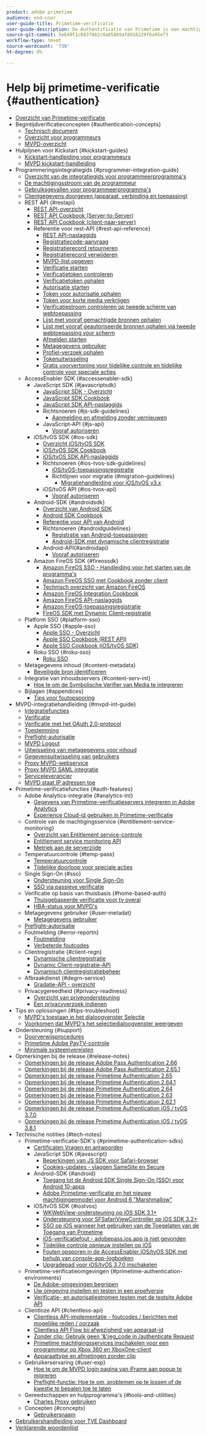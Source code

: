 ```yaml
---
product: adobe primetime
audience: end-user
user-guide-title: Primetime-verificatie
user-guide-description: De Authentificatie van Primetime is een machtigingsoplossing voor TV overal, die een modulair kader verstrekt om te bepalen of iemand die om toegang tot een middel verzoekt tot het recht heeft.
source-git-commit: 5e649f1c0937882c9a05809af8916229f6a95e73
workflow-type: tm+mt
source-wordcount: '739'
ht-degree: 0%

---
```



# Help bij primetime-verificatie {#authentication}

+ [Overzicht van Primetime-verificatie](home.md)
+ Begintijdverificatieconcepten {#authentication-concepts}
   + [Technisch document](technical-paper.md)
   + [Overzicht voor programmeurs](programmer-overview.md)
   + [MVPD-overzicht](mvpd-overview.md)
+ Hulplijnen voor Kickstart {#kickstart-guides}
   + [Kickstart-handleiding voor programmeurs](programmer-kickstart-guide.md)
   + [MVPD kickstart-handleiding](mvpd-kickstart-guide.md)
+ Programmeringsintegratiegids {#programmer-integration-guide}
   + [Overzicht van de integratiegids voor programmeerprogramma&#39;s](programmer-integration-guide-overview.md)
   + [De machtigingsstroom van de programmeur](entitlement-flow.md)
   + [Gebruiksgevallen voor programmeerprogramma&#39;s](programmer-use-cases.md)
   + [Clientgegevens doorgeven (apparaat, verbinding en toepassing)](passing-client-information-device-connection-and-application.md)
   + REST API {#restapi}
      + [REST API-overzicht](rest-api-overview.md)
      + [REST API Cookbook (Server-to-Server)](rest-api-cookbook-servertoserver.md)
      + [REST API Cookbook (client-naar-server)](rest-api-cookbook-clienttoserver.md)
      + Referentie voor rest-API {#rest-api-reference}
         + [REST API-naslaggids](rest-api-reference.md)
         + [Registratiecode-aanvraag](registration-code-request.md)
         + [Registratierecord retourneren](return-registration-record.md)
         + [Registratierecord verwijderen](delete-registration-record.md)
         + [MVPD-lijst opgeven](provide-mvpd-list.md)
         + [Verificatie starten](initiate-authentication.md)
         + [Verificatietoken controleren](check-authentication-token.md)
         + [Verificatietoken ophalen](retrieve-authentication-token.md)
         + [Autorisatie starten](initiate-authorization.md)
         + [Token voor autorisatie ophalen](retrieve-authorization-token.md)
         + [Token voor korte media verkrijgen](obtain-short-media-token.md)
         + [Verificatiestroom controleren op tweede scherm van webtoepassing](check-authentication-flow-by-second-screen-web-app.md)
         + [Lijst met vooraf gemachtigde bronnen ophalen](retrieve-list-of-preauthorized-resources.md)
         + [Lijst met vooraf geautoriseerde bronnen ophalen via tweede webtoepassing voor scherm](retrieve-list-of-preauthorized-resources-by-second-screen-web-app.md)
         + [Afmelden starten](initiate-logout.md)
         + [Metagegevens gebruiker](user-metadata.md)
         + [Profiel-verzoek ophalen](retrieve-profilerequest.md)
         + [Tokenuitwisseling](token-exchange.md)
         + [Gratis voorvertoning voor tijdelijke controle en tijdelijke controle voor speciale acties](free-preview-for-temp-pass-and-promotional-temp-pass.md)
   + AccessEnabler SDK {#accessenabler-sdk}
      + JavaScript SDK {#javascriptsdk}
         + [JavaScript SDK - Overzicht](javascript-sdk-overview.md)
         + [JavaScript SDK Cookbook](javascript-sdk-cookbook.md)
         + [JavaScript SDK API-naslaggids](javascript-sdk-api-reference.md)
         + Richtsnoeren {#js-sdk-guidelines}
            + [Aanmelding en afmelding zonder vernieuwen](refreshless-login-and-logout.md)
         + JavaScript-API {#js-api}
            + [Vooraf autoriseren](js-preauthorize.md)
      + iOS/tvOS SDK {#ios-sdk}
         + [Overzicht iOS/tvOS SDK](iostvos-sdk-overview.md)
         + [iOS/tvOS SDK Cookbook](iostvos-sdk-cookbook.md)
         + [iOS/tvOS SDK API-naslaggids](iostvos-sdk-api-reference.md)
         + Richtsnoeren {#ios-tvos-sdk-guidelines}
            + [iOS/tvOS-toepassingsregistratie](iostvos-application-registration.md)
            + Richtlijnen voor migratie {#migration-guidelines}
               + [Migratiehandleiding voor iOS/tvOS v3.x](iostvos-v3x-migration-guide.md)
         + iOS/tvOS API {#ios-tvos-api}
            + [Vooraf autoriseren](preauthorize.md)
      + Android-SDK {#androidsdk}
         + [Overzicht van Android SDK](android-sdk-overview.md)
         + [Android SDK Cookbook](android-sdk-cookbook.md)
         + [Referentie voor API van Android](android-sdk-api-reference.md)
         + Richtsnoeren {#androidguidelines}
            + [Registratie van Android-toepassingen](android-application-registration.md)
            + [Android-SDK met dynamische clientregistratie](android-sdk-with-dynamic-client-registration.md)
         + Android-API{#androidapi}
            + [Vooraf autoriseren](preauthorize-android.md)
      + Amazon FireOS SDK {#fireossdk}
         + [Amazon FireOS SSO - Handleiding voor het starten van de programma&#39;s](amazon-firetv-sso-programmer-kickoff-guide.md)
         + [Amazon FireOS SSO met Cookbook zonder client](amazon-fireos-sso-using-clientless-api-cookbook.md)
         + [Technisch overzicht van Amazon FireOS](amazon-fireos-technical-overview.md)
         + [Amazon FireOS Integration Cookbook](amazon-fireos-integration-cookbook.md)
         + [Amazon FireOS API-naslaggids](amazon-fireos-native-client-api-reference.md)
         + [Amazon FireOS-toepassingsregistratie](amazon-fireos-application-registration.md)
         + [FireOS SDK met Dynamic Client-registratie](fireos-sdk-with-dynamic-client-registration.md)
   + Platform SSO {#platform-sso}
      + Apple SSO {#apple-sso}
         + [Apple SSO - Overzicht](apple-sso-overview.md)
         + [Apple SSO Cookbook (REST API)](apple-sso-cookbook-rest-api.md)
         + [Apple SSO Cookbook (iOS/tvOS SDK)](apple-sso-cookbook-iostvos-sdk.md)
      + Roku SSO {#roku-sso}
         + [Roku SSO](roku-sso-overview.md)
   + Metagegevens inhoud {#content-metadata}
      + [Beveiligde bron identificeren](identify-protected-resources.md)
   + Integratie van inhoudsservers {#content-serv-int}
      + [Hoe te om de Symbolische Verifier van Media te integreren](media-token-verifier-int.md)
   + Bijlagen {#appendices}
      + [Tips voor foutopsporing](appendix-b-debugging-tips.md)
+ MVPD-integratiehandleiding {#mvpd-int-guide}
   + [Integratiefuncties](mvpd-integr-features.md)
   + [Verificatie](authn-usecase.md)
   + [Verificatie met het OAuth 2.0-protocol](authn-oauth2-protocol.md)
   + [Toestemming](authz-usecase.md)
   + [Preflight-autorisatie](mvpd-preflight-authz.md)
   + [MVPD Logout](usecase-mvpd-logout.md)
   + [Uitwisseling van metagegevens voor inhoud](mvpd-content-metadata-exchange.md)
   + [Gegevensuitwisseling van gebruikers](mvpd-user-metadata-exchng.md)
   + [Proxy MVPD-webservice](proxy-mvpd-webserv.md)
   + [Proxy MVPD SAML integratie](proxy-mvpd-saml-int.md)
   + [Serviceleverancier](serv-provider-scoping.md)
   + [MVPD staat IP adressen toe](mvpd-listing-ip-addres.md)
+ Primetime-verificatiefuncties {#auth-features}
   + Adobe Analytics-integratie {#analytics-int}
      + [Gegevens van Primetime-verificatieservers integreren in Adobe Analytics](integrate-authn-servr-data-analytics.md)
      + [Experience Cloud-id gebruiken in Primetime-verificatie](exp-cloud-id-authn.md)
   + Controle van de machtigingsservice {#entitlement-service-monitoring}
      + [Overzicht van Entitlement service-controle](entitlement-service-monitoring-overview.md)
      + [Entitlement service monitoring API](entitlement-service-monitoring-api.md)
      + [Metriek aan de serverzijde](understanding-serverside-metrics.md)
   + Temperatuurcontrole {#temp-pass}
      + [Temperatuurcontrole](temp-pass.md)
      + [Tijdelijke doorloop voor speciale acties](promotional-temp-pass.md)
   + Single Sign-On {#sso}
      + [Ondersteuning voor Single Sign-On](sso-support.md)
      + [SSO via passieve verificatie](sso-passive-authn.md)
   + Verificatie op basis van thuisbasis {#home-based-auth}
      + [Thuisgebaseerde verificatie voor tv overal](home-based-authn-tve.md)
      + [HBA-status voor MVPD&#39;s](hba-status-mvpds.md)
   + Metagegevens gebruiker {#user-metadat}
      + [Metagegevens gebruiker](user-metadata-feature.md)
   + [Preflight-autorisatie](preflight-authz.md)
   + Foutmelding {#error-reportn}
      + [Foutmelding](error-reporting.md)
      + [Verbeterde foutcodes](enhanced-error-codes.md)
   + Clientregistratie {#client-regn}
      + [Dynamische clientregistratie](dynamic-client-registration.md)
      + [Dynamic Client-registratie-API](dynamic-client-registration-api.md)
      + [Dynamisch clientregistratiebeheer](dynamic-client-registration-management.md)
   + Afbraakdienst {#degrn-service}
      + [Gradatie-API - overzicht](degradation-api-overview.md)
   + Privacygereedheid {#privacy-readiness}
      + [Overzicht van privéondersteuning](privacy-supp-overview.md)
      + [Een privacyverzoek indienen](make-privacy-req.md)
+ Tips en oplossingen {#tips-troubleshoot}
   + [MVPD&#39;s toestaan in het dialoogvenster Selectie](allow-mvpd-selectn-dialog.md)
   + [Voorkomen dat MVPD&#39;s het selectiedialoogvenster weergeven](prevent-mvpd-selectn-dialog.md)
+ Ondersteuning {#support}
   + [Doorverwijsprocedures](escalation-procedures.md)
   + [Primetime Adobe PayTV-controle](monitoring-adobe-pay-tv-pass.md)
   + [Minimale systeemvereisten](minimum-system-requirements.md)
+ Opmerkingen bij de release {#release-notes}
   + [Opmerkingen bij de release Adobe Pass Authentication 2.66](auth-rn-266.md)
   + [Opmerkingen bij de release Adobe Pass Authentication 2.65.1](auth-rn-2651.md)
   + [Opmerkingen bij de release Primetime Authentication 2.65](auth-rn-265.md)
   + [Opmerkingen bij de release Primetime Authentication 2.64.1](auth-rn-2641.md)
   + [Opmerkingen bij de release Primetime Authentication 2.64](auth-rn-264.md)
   + [Opmerkingen bij de release Primetime Authentication 2.63](auth-rn-263.md)
   + [Opmerkingen bij de release Primetime Authentication 2.62.1](auth-rn-2621.md)
   + [Opmerkingen bij de release Primetime Authentication iOS / tvOS 3.7.0](authn-rn-ios-tvos-370.md)
   + [Opmerkingen bij de release Primetime Authentication iOS / tvOS 3.8.1](authn-rn-ios-tvos-381.md)
+ Technische notities {#tech-notes}
   + Primetime-verificatie-SDK&#39;s {#primetime-authentication-sdks}
      + [Certificaten Vragen en antwoorden](certificates-qa.md)
      + JavaScript SDK {#javascript}
         + [Beperkingen van JS SDK voor Safari-browser](js-sdk-limitations-for-safari-browser.md)
         + [Cookies-updates - vlaggen SameSite en Secure](cookies-updates--samesite-and-secure-flags.md)
      + Android-SDK {#android}
         + [Toegang tot de Android SDK Single Sign-On (SSO) voor Android 10-apps](access-enabler-android-sdk-single-signon-sso-on-android-10-devices.md)
         + [Adobe Primetime-verificatie en het nieuwe machtigingenmodel voor Android 6 &quot;Marshmallow&quot;](adobe-primetime-authentication-and-the-android-6-marshmallow-new-permissions-model.md)
      + iOS/tvOS SDK {#iostvos}
         + [WKWebView-ondersteuning op iOS SDK 3.1+](wkwebview-support-on-ios-sdk-31.md)
         + [Ondersteuning voor SFSafariViewController op iOS SDK 3.2+](sfsafariviewcontroller-support-on-ios-sdk-32.md)
         + [SSO op iOS wanneer het gebruiken van de Toegelaten van de Toegang van Primetime](sso-on-ios-when-using-the-primetime-authentication-access-enabler.md)
         + [iOS-verificatiefout - adobepass.ios.app is niet gevonden](ios-authentication-error-adobepassiosapp-cannot-be-found.md)
         + [Tijdelijke controle opnieuw instellen op iOS](reset-temp-pass-on-ios.md)
         + [Fouten opsporen in de AccessEnabler iOS/tvOS SDK met behulp van console-app-logboeken](debugging-the-accessenabler-iostvos-sdk-using-console-app-logs.md)
         + [Upgradepad voor iOS/tvOS 3.7.0 inschakelen](accessenabler-iostvos-370-upgrade-path.md)
   + Primetime-verificatieomgevingen {#primetime-authentication-environments}
      + [De Adobe-omgevingen begrijpen](understanding-the-adobe-environments.md)
      + [Uw omgeving instellen en testen in een proefversie](setting-up-your-environment-and-testing-in-prequal.md)
      + [Verificatie- en autorisatiestromen testen met de testsite Adobe API](test-authn-authz-flows-using-adobes-api-test-site.md)
   + Clientloze API {#clientless-api}
      + [Clientless API-implementatie - foutcodes / berichten met mogelijke reden / oorzaak](clientless-api-implementation-error-codes--messages-with-probable-reason--cause.md)
      + [Clientless API Flow bij afwezigheid van apparaat-id](clientless-api-flow-in-the-absence-of-device-id.md)
      + [Zonder clip: Gebruik geen &#39;&amp;&#39;reg_code in /authenticate Request](clientless-avoid-using-reg-code-in-authenticate-request.md)
      + [Primetime machtigingsservices inschakelen voor een programmeur op Xbox 360 en XboxOne-client](enabling-primetime-entitlement-services-for-a-programmer-on-xbox-360-and-xboxone-clientless-solution.md)
      + [Apparaattype en afmetingen zonder clip](benefits-of-using-the-clientless-devicetype-parameter-in-pass-metrics.md)
   + Gebruikerservaring {#user-exp}
      + [Hoe te om de MVPD login pagina van iFrame aan popup te migreren](migr-mvpd-login-iframe-popup.md)
      + [Preflight-functie: Hoe te om, problemen op te lossen of de kwestie te bepalen toe te laten](preflight-feature.md)
   + Gereedschappen en hulpprogramma&#39;s {#tools-and-utilities}
      + [Charles Proxy gebruiken](using-charles-proxy.md)
   + Concepten {#concepts}
      + [Gebruikersnaam](understanding-user-ids.md)
+ [Gebruikershandleiding voor TVE Dashboard](tve-dashboard-user-guide.md)
+ [Verklarende woordenlijst](glossary.md)
